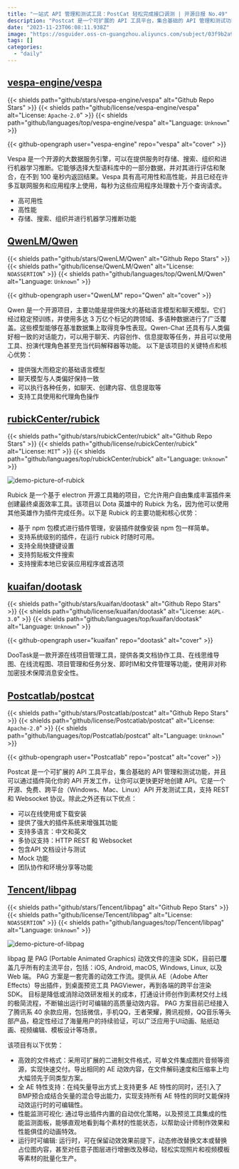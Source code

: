 ```yaml
---
title: "一站式 API 管理和测试工具：PostCat 轻松完成接口调测 | 开源日报 No.49"
description: "Postcat 是一个可扩展的 API 工具平台，集合基础的 API 管理和测试功能，并且可以通过插件简化你的 API 开发工作，让你可以更快更好地创建 API。"
date: "2023-11-23T06:08:11.938Z"
image: "https://osguider.oss-cn-guangzhou.aliyuncs.com/subject/03f9b2a9e644c26f571d7bdeffe61afd.png"
tags: []
categories:
  - "daily"
---
```


## [vespa-engine/vespa](https://github.com/vespa-engine/vespa)

{{< shields path="github/stars/vespa-engine/vespa" alt="Github Repo Stars" >}} {{< shields path="github/license/vespa-engine/vespa" alt="License: `Apache-2.0`" >}} {{< shields path="github/languages/top/vespa-engine/vespa" alt="Language: `Unknown`" >}}

{{< github-opengraph user="vespa-engine" repo="vespa" alt="cover" >}}

Vespa 是一个开源的大数据服务引擎，可以在提供服务时存储、搜索、组织和进行机器学习推断。它能够选择大型语料库中的一部分数据，并对其进行评估和聚合，在不到 100 毫秒内返回结果。Vespa 具有高可用性和高性能，并且已经在许多互联网服务和应用程序上使用，每秒为这些应用程序处理数十万个查询请求。

- 高可用性
- 高性能
- 存储、搜索、组织并进行机器学习推断功能
  
## [QwenLM/Qwen](https://github.com/QwenLM/Qwen)

{{< shields path="github/stars/QwenLM/Qwen" alt="Github Repo Stars" >}} {{< shields path="github/license/QwenLM/Qwen" alt="License: `NOASSERTION`" >}} {{< shields path="github/languages/top/QwenLM/Qwen" alt="Language: `Unknown`" >}}

{{< github-opengraph user="QwenLM" repo="Qwen" alt="cover" >}}

Qwen 是一个开源项目，主要功能是提供强大的基础语言模型和聊天模型。它们经过稳定预训练，并使用多达 3 万亿个标记的跨领域、多语种数据进行了广泛覆盖。这些模型能够在基准数据集上取得竞争性表现。Qwen-Chat 还具有与人类偏好相一致的对话能力，可以用于聊天、内容创作、信息提取等任务，并且可以使用工具、扮演代理角色甚至充当代码解释器等功能。
以下是该项目的关键特点和核心优势：

- 提供强大而稳定的基础语言模型
- 聊天模型与人类偏好保持一致
- 可以执行各种任务，如聊天、创建内容、信息提取等
- 支持工具使用和代理角色操作
  
## [rubickCenter/rubick](https://github.com/rubickCenter/rubick)

{{< shields path="github/stars/rubickCenter/rubick" alt="Github Repo Stars" >}} {{< shields path="github/license/rubickCenter/rubick" alt="License: `MIT`" >}} {{< shields path="github/languages/top/rubickCenter/rubick" alt="Language: `Unknown`" >}}

![demo-picture-of-rubick](https://picgo-daily.oss-cn-guangzhou.aliyuncs.com/picgo-daily/2023/4945839189c9442cff3cc9ac39ab1e7e.png)

Rubick 是一个基于 electron 开源工具箱的项目，它允许用户自由集成丰富插件来创建最终桌面效率工具。该项目以 Dota 英雄中的 Rubick 为名，因为他可以使用其他英雄作为插件完成任务。以下是 Rubick 的主要功能和核心优势：

- 基于 npm 包模式进行插件管理，安装插件就像安装 npm 包一样简单。
- 支持系统级别的插件，在运行 rubick 时随时可用。
- 支持全局快捷键设置
- 支持剪贴板文件搜索
- 支持搜索本地已安装应用程序或首选项
  
## [kuaifan/dootask](https://github.com/kuaifan/dootask)

{{< shields path="github/stars/kuaifan/dootask" alt="Github Repo Stars" >}} {{< shields path="github/license/kuaifan/dootask" alt="License: `AGPL-3.0`" >}} {{< shields path="github/languages/top/kuaifan/dootask" alt="Language: `Unknown`" >}}

{{< github-opengraph user="kuaifan" repo="dootask" alt="cover" >}}

DooTask是一款开源在线项目管理工具，提供各类文档协作工具、在线思维导图、在线流程图、项目管理和任务分发、即时IM和文件管理等功能，使用非对称加密技术保障消息安全性。
  
## [Postcatlab/postcat](https://github.com/Postcatlab/postcat)

{{< shields path="github/stars/Postcatlab/postcat" alt="Github Repo Stars" >}} {{< shields path="github/license/Postcatlab/postcat" alt="License: `Apache-2.0`" >}} {{< shields path="github/languages/top/Postcatlab/postcat" alt="Language: `Unknown`" >}}

{{< github-opengraph user="Postcatlab" repo="postcat" alt="cover" >}}

Postcat 是一个可扩展的 API 工具平台，集合基础的 API 管理和测试功能，并且可以通过插件简化你的 API 开发工作，让你可以更快更好地创建 API。它是一个开源、免费、跨平台（Windows、Mac、Linux）API 开发测试工具，支持 REST 和 Websocket 协议。除此之外还有以下优点：

- 可以在线使用或下载安装
- 提供了强大的插件系统来增强其功能
- 支持多语言：中文和英文
- 多协议支持：HTTP REST 和 Websocket
- 包含API 文档设计与测试
- Mock 功能
- 团队协作和环境分享等功能
  
## [Tencent/libpag](https://github.com/Tencent/libpag)

{{< shields path="github/stars/Tencent/libpag" alt="Github Repo Stars" >}} {{< shields path="github/license/Tencent/libpag" alt="License: `NOASSERTION`" >}} {{< shields path="github/languages/top/Tencent/libpag" alt="Language: `Unknown`" >}}

![demo-picture-of-libpag](https://picgo-daily.oss-cn-guangzhou.aliyuncs.com/picgo-daily/2023/3b7259f64271d8c07e755376192f905a.png)

libpag 是 PAG (Portable Animated Graphics) 动效文件的渲染 SDK，目前已覆盖几乎所有的主流平台，包括：iOS, Android, macOS, Windows, Linux, 以及 Web 端。
PAG 方案是一套完善的动效工作流。提供从 AE（Adobe After Effects）导出插件，到桌面预览工具 PAGViewer，再到各端的跨平台渲染 SDK。 目标是降低或消除动效研发相关的成本，打通设计师创作到素材交付上线的极简流程，不断输出运行时可编辑的高质量动效内容。
PAG 方案目前已经接入了腾讯系 40 余款应用，包括微信，手机QQ，王者荣耀，腾讯视频，QQ音乐等头部产品，稳定性经过了海量用户的持续验证，可以广泛应用于UI动画、贴纸动画、视频编辑、模板设计等场景。

该项目有以下优势：

- 高效的文件格式：采用可扩展的二进制文件格式，可单文件集成图片音频等资源，实现快速交付。导出相同的 AE 动效内容，在文件解码速度和压缩率上均大幅领先于同类型方案。
- 全 AE 特性支持：在纯矢量导出方式上支持更多 AE 特性的同时，还引入了BMP预合成结合矢量的混合导出能力，实现支持所有 AE 特性的同时又能保持动效运行时的可编辑性。
- 性能监测可视化: 通过导出插件内置的自动优化策略，以及预览工具集成的性能监测面板，能够直观地看到每个素材的性能状态，以帮助设计师制作效果和性能俱佳的动画特效。
- 运行时可编辑: 运行时，可在保留动效效果前提下，动态修改替换文本或替换占位图内容，甚至对任意子图层进行增删改及移动，轻松实现照片和视频模板等素材的批量化生产。
  